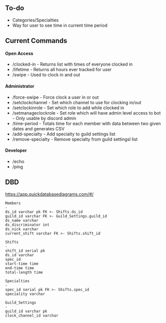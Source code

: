 
## To-do
- Categories/Specialties
- Way for user to see time in current time period

## Current Commands
#### Open Access
- /clocked-in - Returns list with times of everyone clocked in
- /lifetime - Returns all hours ever tracked for user
- /swipe - Used to clock in and out

#### Administrator
- /force-swipe - Force clock a user in or out
- /setclockchannel - Set which channel to use for clocking in/out
- /setclockinrole - Set which role to add while clocked in
- /setmanageclockrole - Set role which will have admin level access to bot - Only usable by discord admin
- /time-period - Totals time for each member with data between two given dates and generates CSV
- /add-specialty - Add specialty to guild settings list
- /remove-specialty - Remove specialty from guild settingsl list

#### Developer
- /echo
- /ping

## DBD
https://app.quickdatabasediagrams.com/#/


```
Members
-
ds_id varchar pk FK >- Shifts.ds_id
guild_id varchar FK >- Guild_Settings.guild_id
ds_name varchar
ds_discriminator int
ds_nick varchar
current_shift varchar FK >- Shifts.shift_id

Shifts
-
shift_id serial pk
ds_id varchar
spec_id
start-time time
end-time time
total-length time

Specialties
-
spec_id serial pk FK >- Shifts.spec_id
speciality varchar

Guild_Settings
-
guild_id varchar pk
clock_channel_id varchar
```
